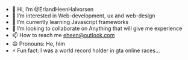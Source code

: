 - 👋 Hi, I’m @ErlandHeenHalvorsen
- 👀 I’m interested in Web-development, ux and web-design
- 🌱 I’m currently learning Javascript frameworks
- 💞️ I’m looking to collaborate on Anything that will give me experience
- 📫 How to reach me eheen@outlook.com
- 😄 Pronouns: He, him
- ⚡ Fun fact: I was a world record holder in gta online races...

<!---
ErlandHeenHalvorsen/ErlandHeenHalvorsen is a ✨ special ✨ repository because its `README.md` (this file) appears on your GitHub profile.
You can click the Preview link to take a look at your changes.
--->
